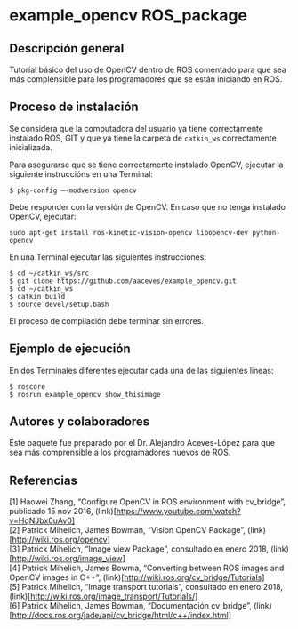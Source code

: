 # example_opencv ROS_package

## Descripción general
Tutorial básico del uso de OpenCV dentro de ROS comentado para que sea más complensible para los programadores que se están iniciando en ROS.

## Proceso de instalación
Se considera que la computadora del usuario ya tiene correctamente instalado ROS, GIT y que ya tiene la carpeta de `catkin_ws` correctamente inicializada.

Para asegurarse que se tiene correctamente instalado OpenCV, ejecutar la siguiente instruccións en una Terminal:
```
$ pkg-config –-modversion opencv
```
Debe responder con la versión de OpenCV. En caso que no tenga instalado OpenCV, ejecutar:
```
sudo apt-get install ros-kinetic-vision-opencv libopencv-dev python-opencv
```
En una Terminal ejecutar las siguientes instrucciones:
```
$ cd ~/catkin_ws/src
$ git clone https://github.com/aaceves/example_opencv.git
$ cd ~/catkin_ws
$ catkin build
$ source devel/setup.bash
```
El proceso de compilación debe terminar sin errores.

## Ejemplo de ejecución

En dos Terminales diferentes ejecutar cada una de las siguientes lineas:
```
$ roscore
$ rosrun example_opencv show_thisimage
```

## Autores y colaboradores
Este paquete fue preparado por el Dr. Alejandro Aceves-López para que sea más comprensible a los programadores nuevos de ROS.

## Referencias
[1] Haowei Zhang, “Configure OpenCV in ROS environment with cv_bridge”, publicado 15 nov 2016, (link)[https://www.youtube.com/watch?v=HqNJbx0uAv0]   
[2]  Patrick Mihelich, James Bowman, “Vision OpenCV Package”, (link)[http://wiki.ros.org/opencv]   
[3] Patrick Mihelich, “Image view Package”, consultado en enero 2018, (link)[http://wiki.ros.org/image_view]   
[4] Patrick Mihelich, James Bowma, “Converting between ROS images and OpenCV images in C++”, (link)[http://wiki.ros.org/cv_bridge/Tutorials]   
[5] Patrick Mihelich, “Image transport tutorials”, consultado en enero 2018, (link)[http://wiki.ros.org/image_transport/Tutorials/]   
[6] Patrick Mihelich, James Bowman, “Documentación cv_bridge”, (link) [http://docs.ros.org/jade/api/cv_bridge/html/c++/index.html]   
